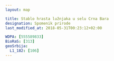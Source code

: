 ```yaml
---
layout: map

title: Stablo hrasta lužnjaka u selu Crna Bara
designation: Spomenik prirode
last_modified_at: 2018-05-31T00:23:12+02:00

WDPA: [555589833]
BioRaS: [313]
geoSrbija:
  L1_182: [106]
---
```


